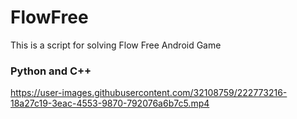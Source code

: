 # FlowFree
This is a script for solving Flow Free Android Game 

### Python and C++



https://user-images.githubusercontent.com/32108759/222773216-18a27c19-3eac-4553-9870-792076a6b7c5.mp4

